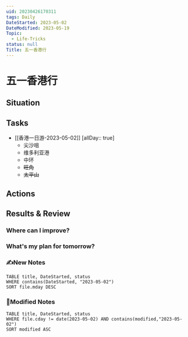```yaml
---
uid: 20230426170311
tags: Daily
DateStarted: 2023-05-02
DateModified: 2023-05-19
Topic:
  - Life-Tricks
status: null
Title: 五一香港行
---
```


# 五一香港行

## Situation

## Tasks

- [[香港一日游-2023-05-02]] [allDay:: true]
  - 尖沙咀
  - 维多利亚港
  - 中环
  - ~~旺角~~
  - ~~太平山~~

## Actions

## Results & Review

### Where can I improve?

### What's my plan for tomorrow?

### ✍️New Notes

```dataview
TABLE title, DateStarted, status
WHERE contains(DateStarted, "2023-05-02")
SORT file.mday DESC
```

### 📝Modified Notes

```dataview
TABLE title, DateStarted, status
WHERE file.cday != date(2023-05-02) AND contains(modified,"2023-05-02")
SORT modified ASC
```
